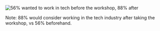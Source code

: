 ![56% wanted to work in tech before the workshop, 88% after](images/ggd-gatherworkshops.010.jpg)

Note:
88% would consider working in the tech industry after taking the workshop, vs 56% beforehand.
